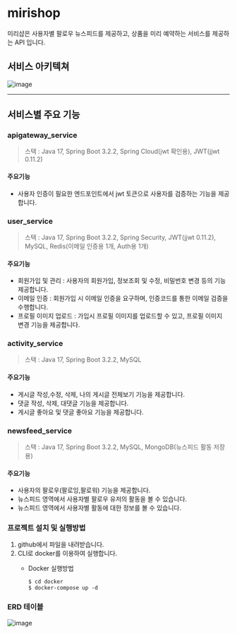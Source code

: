 # mirishop

미리샵은 사용자별 팔로우 뉴스피드를 제공하고, 상품을 미리 예약하는 서비스를 제공하는 API 입니다.

## 서비스 아키텍쳐
![image](https://github.com/noyes5/mirishop/assets/116651434/9bb77971-4ab5-4887-af60-aead3ed486c1)

------
## 서비스별 주요 기능

### apigateway_service

> 스택 : Java 17, Spring Boot 3.2.2, Spring Cloud(jwt 확인용), JWT(jjwt 0.11.2)

#### 주요기능 
 - 사용자 인증이 필요한 엔드포인트에서 jwt 토큰으로 사용자를 검증하는 기능을 제공합니다.

### user_service

> 스택 : Java 17, Spring Boot 3.2.2, Spring Security, JWT(jjwt 0.11.2), MySQL, Redis(이메일 인증용 1개, Auth용 1개)

#### 주요기능
- 회원가입 및 관리 : 사용자의 회원가입, 정보조회 및 수정, 비밀번호 변경 등의 기능 제공합니다.
- 이메일 인증 : 회원가입 시 이메일 인증을 요구하며, 인증코드를 통한 이메일 검증을 수행합니다.
- 프로필 이미지 업로드 : 가입시 프로필 이미지를 업로드할 수 있고, 프로필 이미지 변경 기능을 제공합니다.

### activity_service

> 스택 : Java 17, Spring Boot 3.2.2, MySQL

#### 주요기능 
- 게시글 작성,수정, 삭제, 나의 게시글 전체보기 기능을 제공합니다.
- 댓글 작성, 삭제, 대댓글 기능을 제공합니다.
- 게시글 좋아요 및 댓글 좋아요 기능을 제공합니다. 

### newsfeed_service

> 스택 : Java 17, Spring Boot 3.2.2, MySQL, MongoDB(뉴스피드 활동 저장용)

#### 주요기능
- 사용자의 팔로우(팔로잉,팔로워) 기능을 제공합니다.
- 뉴스피드 영역에서 사용자별 팔로우 유저의 활동을 볼 수 있습니다.
- 뉴스피드 영역에서 사용자별  활동에 대한 정보를 볼 수 있습니다.

### 프로젝트 설치 및 실행방법
1. github에서 파일을 내려받습니다.
2. CLI로 docker를 이용하여 실행합니다.
   - Docker 실행방법
     
     ~~~cli
     $ cd docker
     $ docker-compose up -d
     ~~~

### ERD 테이블
![image](https://github.com/noyes5/mirishop/assets/116651434/77a966cd-3a03-4f95-a078-0fa71cbbd6cc)
